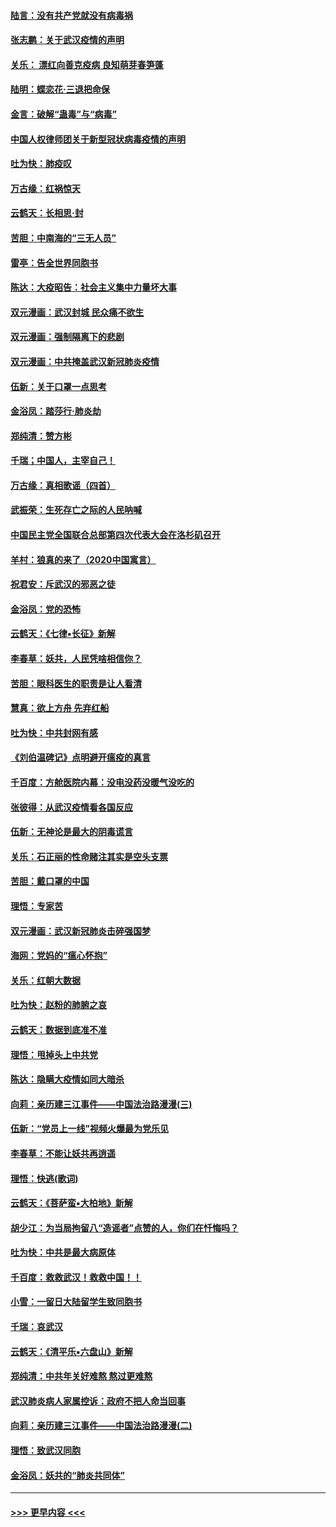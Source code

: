 #### [陆言：没有共产党就没有病毒祸](../pages/nsc993/n11868232.md?t=02141502) 
#### [张志鹏：关于武汉疫情的声明](../pages/nsc993/n11867182.md?t=02141502) 
#### [关乐： 漂红向善克疫病 良知萌芽春笋蓬](../pages/nsc993/n11865710.md?t=02141502) 
#### [陆明：蝶恋花‧三退把命保](../pages/nsc993/n11865673.md?t=02141502) 
#### [金言：破解“蛊毒”与“病毒”](../pages/nsc993/n11864103.md?t=02141502) 
#### [中国人权律师团关于新型冠状病毒疫情的声明](../pages/nsc993/n11864249.md?t=02141502) 
#### [吐为快：肺疫叹](../pages/nsc993/n11864027.md?t=02141502) 
#### [万古缘：红祸惊天](../pages/nsc993/n11864079.md?t=02141502) 
#### [云鹤天：长相思‧封](../pages/nsc993/n11864006.md?t=02141502) 
#### [苦胆：中南海的“三无人员”](../pages/nsc993/n11862997.md?t=02141502) 
#### [雷亭：告全世界同胞书](../pages/nsc993/n11862572.md?t=02141502) 
#### [陈达：大疫昭告：社会主义集中力量坏大事](../pages/nsc993/n11859419.md?t=02141502) 
#### [双元漫画：武汉封城 民众痛不欲生](../pages/nsc993/n11859287.md?t=02141502) 
#### [双元漫画：强制隔离下的悲剧](../pages/nsc993/n11859244.md?t=02141502) 
#### [双元漫画：中共掩盖武汉新冠肺炎疫情](../pages/nsc993/n11858249.md?t=02141502) 
#### [伍新：关于口罩一点思考](../pages/nsc993/n11859195.md?t=02141502) 
#### [金浴凤：踏莎行‧肺炎劫](../pages/nsc993/n11858227.md?t=02141502) 
#### [郑纯清：赞方彬](../pages/nsc993/n11856803.md?t=02141502) 
#### [千瑞；中国人，主宰自己！](../pages/nsc993/n11856793.md?t=02141502) 
#### [万古缘：真相歌谣（四首）](../pages/nsc993/n11856263.md?t=02141502) 
#### [武振荣：生死存亡之际的人民呐喊](../pages/nsc993/n11856256.md?t=02141502) 
#### [中国民主党全国联合总部第四次代表大会在洛杉矶召开](../pages/nsc993/n11856344.md?t=02141502) 
#### [羊村：狼真的来了（2020中国寓言）](../pages/nsc993/n11856229.md?t=02141502) 
#### [祝君安：斥武汉的邪恶之徒](../pages/nsc993/n11855861.md?t=02141502) 
#### [金浴凤：党的恐怖](../pages/nsc993/n11855849.md?t=02141502) 
#### [云鹤天：《七律▪长征》新解](../pages/nsc993/n11855479.md?t=02141502) 
#### [李春草：妖共，人民凭啥相信你？](../pages/nsc993/n11855196.md?t=02141502) 
#### [苦胆：眼科医生的职责是让人看清](../pages/nsc993/n11853840.md?t=02141502) 
#### [慧真：欲上方舟 先弃红船](../pages/nsc993/n11853483.md?t=02141502) 
#### [吐为快：中共封网有感](../pages/nsc993/n11852575.md?t=02141502) 
#### [《刘伯温碑记》点明避开瘟疫的真言](../pages/nsc993/n11852128.md?t=02141502) 
#### [千百度：方舱医院内幕：没电没药没暖气没吃的](../pages/nsc993/n11850211.md?t=02141502) 
#### [张彼得：从武汉疫情看各国反应](../pages/nsc993/n11850102.md?t=02141502) 
#### [伍新：无神论是最大的阴毒谎言](../pages/nsc993/n11846129.md?t=02141502) 
#### [关乐：石正丽的性命赌注其实是空头支票](../pages/nsc993/n11846109.md?t=02141502) 
#### [苦胆：戴口罩的中国](../pages/nsc993/n11845576.md?t=02141502) 
#### [理悟：专家苦](../pages/nsc993/n11845564.md?t=02141502) 
#### [双元漫画：武汉新冠肺炎击碎强国梦](../pages/nsc993/n11843320.md?t=02141502) 
#### [海网：党妈的“瘟心怀抱”](../pages/nsc993/n11840740.md?t=02141502) 
#### [关乐：红朝大数据](../pages/nsc993/n11840675.md?t=02141502) 
#### [吐为快：赵粉的肺腑之哀](../pages/nsc993/n11840618.md?t=02141502) 
#### [云鹤天：数据到底准不准](../pages/nsc993/n11840325.md?t=02141502) 
#### [理悟：甩掉头上中共党](../pages/nsc993/n11838826.md?t=02141502) 
#### [陈达：隐瞒大疫情如同大暗杀](../pages/nsc993/n11838771.md?t=02141502) 
#### [向莉：亲历建三江事件——中国法治路漫漫(三)](../pages/nsc993/n11831825.md?t=02141502) 
#### [伍新：“党员上一线”视频火爆最为党乐见](../pages/nsc993/n11838200.md?t=02141502) 
#### [李春草：不能让妖共再逍遥](../pages/nsc993/n11838102.md?t=02141502) 
#### [理悟：快逃(歌词)](../pages/nsc993/n11838083.md?t=02141502) 
#### [云鹤天：《菩萨蛮▪大柏地》新解](../pages/nsc993/n11838059.md?t=02141502) 
#### [胡少江：为当局拘留八“造谣者”点赞的人，你们在忏悔吗？](../pages/nsc993/n11836801.md?t=02141502) 
#### [吐为快：中共是最大病原体](../pages/nsc993/n11836748.md?t=02141502) 
#### [千百度：救救武汉！救救中国！！](../pages/nsc993/n11836145.md?t=02141502) 
#### [小雪：一留日大陆留学生致同胞书](../pages/nsc993/n11834624.md?t=02141502) 
#### [千瑞：哀武汉](../pages/nsc993/n11833647.md?t=02141502) 
#### [云鹤天：《清平乐▪六盘山》新解](../pages/nsc993/n11833611.md?t=02141502) 
#### [郑纯清：中共年关好难熬 熬过更难熬](../pages/nsc993/n11833489.md?t=02141502) 
#### [武汉肺炎病人家属控诉：政府不把人命当回事](../pages/nsc993/n11833205.md?t=02141502) 
#### [向莉：亲历建三江事件——中国法治路漫漫(二)](../pages/nsc993/n11829102.md?t=02141502) 
#### [理悟：致武汉同胞](../pages/nsc993/n11831522.md?t=02141502) 
#### [金浴凤：妖共的“肺炎共同体”](../pages/nsc993/n11829448.md?t=02141502) 

----
#### [ >>> 更早内容 <<< ](../indexes/nsc993-earlier.md)
